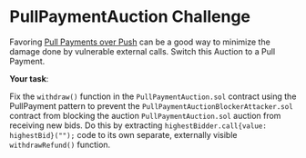 # PullPaymentAuction Challenge

Favoring [Pull Payments over Push](https://consensys.github.io/smart-contract-best-practices/development-recommendations/general/external-calls/#favor-pull-over-push-for-external-calls) can be a good way to minimize the damage done by vulnerable external calls. Switch this Auction to a Pull Payment.

**Your task**:

Fix the `withdraw()` function in the `PullPaymentAuction.sol` contract using the PullPayment pattern to prevent the `PullPaymentAuctionBlockerAttacker.sol` contract from blocking the auction `PullPaymentAuction.sol` auction from receiving new bids. Do this by extracting `highestBidder.call{value: highestBid}("");` code to its own separate, externally visible `withdrawRefund()` function.
